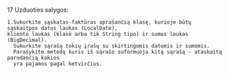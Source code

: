 17 Uzduoties salygos:

    1.Sukurkite sąskatas-faktūras aprašančią klasę, kurioje būtų sąskaitpos datos laukas (LocalDate),
    kliento laukas (klasė arba tik String tipo) ir sumos laukas (BigDecimal).
      Sukurkite sąrašą tokių įrašų su skirtingomis datomis ir sumomis.
      Parašykite metodą kuris iš sąrašo suformuoja kitą sąrašą - ataskaitą parodančią kokios
      yra pajamos pagal ketvirčius.